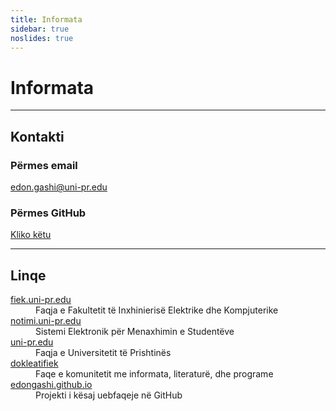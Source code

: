 ```yaml
---
title: Informata
sidebar: true
noslides: true
---
```


# Informata

---

## Kontakti

### Përmes email

edon.gashi@uni-pr.edu

### Përmes GitHub

[Kliko këtu](https://github.com/edongashi/edongashi.github.io/issues/new/choose)

---

## Linqe

<dl>
  <dt><a href="https://fiek.uni-pr.edu">fiek.uni-pr.edu</a></dt>
  <dd>Faqja e Fakultetit të Inxhinierisë Elektrike dhe Kompjuterike</dd>

  <dt><a href="https://notimi.uni-pr.edu/">notimi.uni-pr.edu</a></dt>
  <dd>Sistemi Elektronik për Menaxhimin e Studentëve</dd>

  <dt><a href="https://uni-pr.edu/">uni-pr.edu</a></dt>
  <dd>Faqja e Universitetit të Prishtinës</dd>

  <dt><a href="https://sites.google.com/site/dokleatifiek/">dokleatifiek</a></dt>
  <dd>Faqe e komunitetit me informata, literaturë, dhe programe</dd>

  <dt><a href="https://github.com/edongashi/edongashi.github.io">edongashi.github.io</a></dt>
  <dd>Projekti i kësaj uebfaqeje në GitHub</dd>
</dl>
